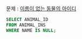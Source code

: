 문제 : [이름이 없는 동물의 아이디](https://school.programmers.co.kr/learn/courses/30/lessons/59039)

```sql
SELECT ANIMAL_ID
FROM ANIMAL_INS
WHERE NAME IS NULL;
```